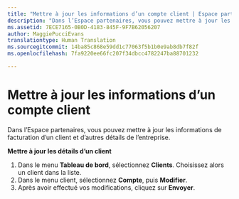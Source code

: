 ```yaml
---
title: "Mettre à jour les informations d’un compte client | Espace partenaires"
description: "Dans l’Espace partenaires, vous pouvez mettre à jour les informations de facturation d’un client et d’autres détails de l’entreprise."
ms.assetid: 7ECE7165-0B0D-4183-845F-9F7B62056207
author: MaggiePucciEvans
translationtype: Human Translation
ms.sourcegitcommit: 14ba85c868e59dd1c77063f5b1b0e9ab8db7f82f
ms.openlocfilehash: 7fa9220ee66fc207f34dbcc4782247ba88701232

---
```


# Mettre à jour les informations d’un compte client


Dans l’Espace partenaires, vous pouvez mettre à jour les informations de facturation d’un client et d’autres détails de l’entreprise.

**Mettre à jour les détails d’un client**

1.  Dans le menu **Tableau de bord**, sélectionnez **Clients**. Choisissez alors un client dans la liste.
2.  Dans le menu client, sélectionnez **Compte**, puis **Modifier**.
3.  Après avoir effectué vos modifications, cliquez sur **Envoyer**.

 

 






<!--HONumber=Nov16_HO4-->


